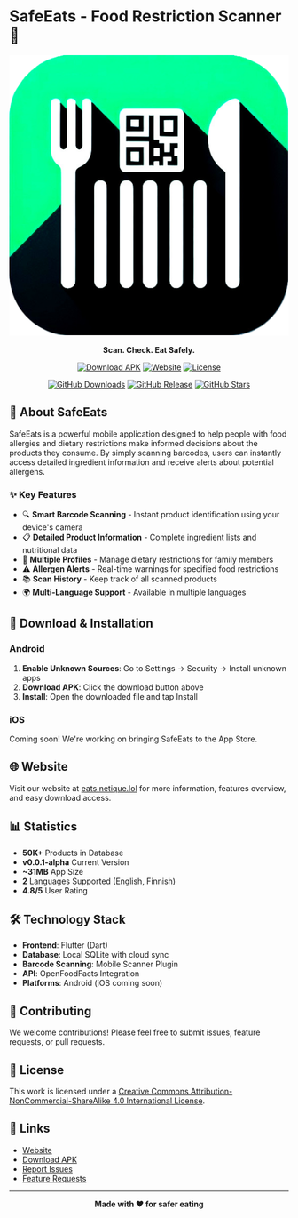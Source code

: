 # SafeEats - Food Restriction Scanner 🍎

<div align="center">

![SafeEats Logo](images/app_icon.png)

**Scan. Check. Eat Safely.**

[![Download APK](https://img.shields.io/badge/Download-Android%20APK-green?style=for-the-badge&logo=android)](https://github.com/0V3RR1DE0/SafeEats/releases/download/latest/app-release.apk)
[![Website](https://img.shields.io/badge/Website-eats.netique.lol-blue?style=for-the-badge&logo=google-chrome)](https://eats.netique.lol)
[![License](https://img.shields.io/badge/License-CC%20BY--NC--SA%204.0-lightgrey?style=for-the-badge)](http://creativecommons.org/licenses/by-nc-sa/4.0/)

[![GitHub Downloads](https://img.shields.io/github/downloads/0V3RR1DE0/SafeEats/total?style=flat-square&logo=github&label=Total%20Downloads)](https://github.com/0V3RR1DE0/SafeEats/releases)
[![GitHub Release](https://img.shields.io/github/v/release/0V3RR1DE0/SafeEats?style=flat-square&logo=github)](https://github.com/0V3RR1DE0/SafeEats/releases/latest)
[![GitHub Stars](https://img.shields.io/github/stars/0V3RR1DE0/SafeEats?style=flat-square&logo=github)](https://github.com/0V3RR1DE0/SafeEats/stargazers)

</div>

## 📱 About SafeEats

SafeEats is a powerful mobile application designed to help people with food allergies and dietary restrictions make informed decisions about the products they consume. By simply scanning barcodes, users can instantly access detailed ingredient information and receive alerts about potential allergens.

### ✨ Key Features

- 🔍 **Smart Barcode Scanning** - Instant product identification using your device's camera
- 📋 **Detailed Product Information** - Complete ingredient lists and nutritional data
- 👥 **Multiple Profiles** - Manage dietary restrictions for family members
- ⚠️ **Allergen Alerts** - Real-time warnings for specified food restrictions
- 📚 **Scan History** - Keep track of all scanned products
- 🌍 **Multi-Language Support** - Available in multiple languages

## 🚀 Download & Installation

### Android
1. **Enable Unknown Sources**: Go to Settings → Security → Install unknown apps
2. **Download APK**: Click the download button above
3. **Install**: Open the downloaded file and tap Install

### iOS
Coming soon! We're working on bringing SafeEats to the App Store.

## 🌐 Website

Visit our website at [eats.netique.lol](https://eats.netique.lol) for more information, features overview, and easy download access.

## 📊 Statistics

- **50K+** Products in Database
- **v0.0.1-alpha** Current Version
- **~31MB** App Size
- **2** Languages Supported (English, Finnish)
- **4.8/5** User Rating

## 🛠️ Technology Stack

- **Frontend**: Flutter (Dart)
- **Database**: Local SQLite with cloud sync
- **Barcode Scanning**: Mobile Scanner Plugin
- **API**: OpenFoodFacts Integration
- **Platforms**: Android (iOS coming soon)

## 🤝 Contributing

We welcome contributions! Please feel free to submit issues, feature requests, or pull requests.

## 📄 License

This work is licensed under a [Creative Commons Attribution-NonCommercial-ShareAlike 4.0 International License](http://creativecommons.org/licenses/by-nc-sa/4.0/).

## 🔗 Links

- [Website](https://eats.netique.lol)
- [Download APK](https://github.com/0V3RR1DE0/SafeEats/releases/download/latest/app-release.apk)
- [Report Issues](https://github.com/0V3RR1DE0/SafeEats/issues)
- [Feature Requests](https://github.com/0V3RR1DE0/SafeEats/issues/new?template=feature_request.md)

---

<div align="center">

**Made with ❤️ for safer eating**

</div>
